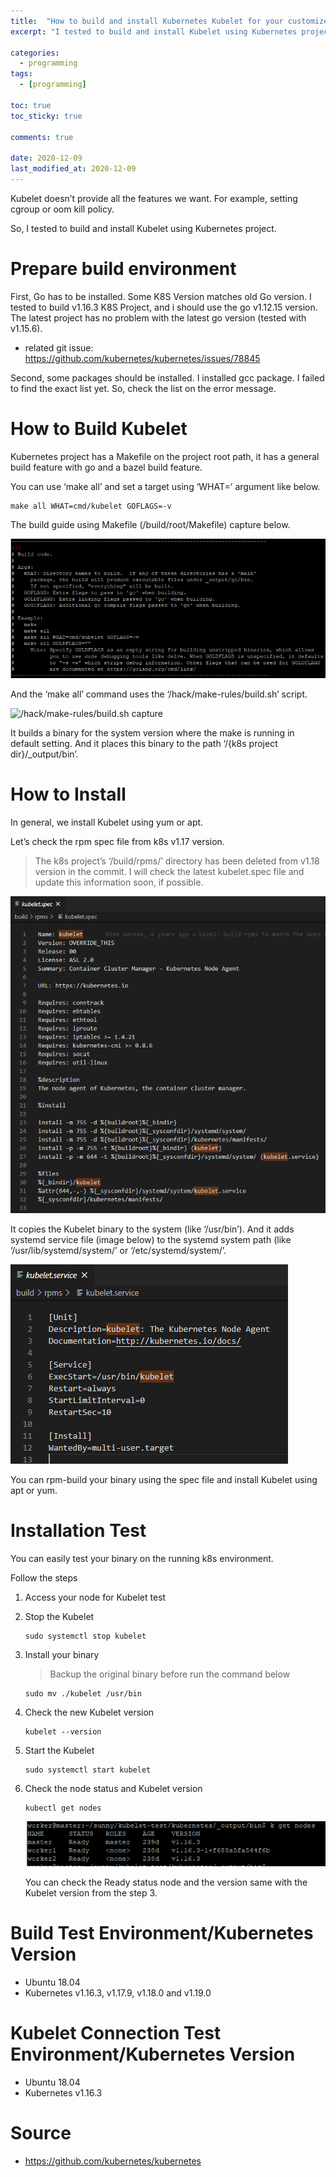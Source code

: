 ```yaml
---
title:  "How to build and install Kubernetes Kubelet for your customized Kubelet"
excerpt: "I tested to build and install Kubelet using Kubernetes project."

categories:
  - programming
tags:
  - [programming]

toc: true
toc_sticky: true

comments: true
 
date: 2020-12-09
last_modified_at: 2020-12-09
---
```

Kubelet doesn’t provide all the features we want. For example, setting cgroup or oom kill policy.

So, I tested to build and install Kubelet using Kubernetes project.

# Prepare build environment
First, Go has to be installed. Some K8S Version matches old Go version. I tested to build v1.16.3 K8S Project, and i should use the go v1.12.15 version. The latest project has no problem with the latest go version (tested with v1.15.6).
- related git issue: https://github.com/kubernetes/kubernetes/issues/78845

Second, some packages should be installed. I installed gcc package. I failed to find the exact list yet. So, check the list on the error message.

# How to Build Kubelet
Kubernetes project has a Makefile on the project root path, it has a general build feature with go and a bazel build feature.

You can use ‘make all’ and set a target using ‘WHAT=’ argument like below.

```
make all WHAT=cmd/kubelet GOFLAGS=-v
```

The build guide using Makefile (/build/root/Makefile) capture below.

![make build guide capture](/assets/img/kubernetes/2020-12-19-00-28-31.png)

And the ‘make all’ command uses the ‘/hack/make-rules/build.sh’ script.

![/hack/make-rules/build.sh capture
](/assets/img/kubernetes/2020-12-19-00-32-00.png)

It builds a binary for the system version where the make is running in default setting. And it places this binary to the path ‘/{k8s project dir}/_output/bin’.

# How to Install
In general, we install Kubelet using yum or apt.

Let’s check the rpm spec file from k8s v1.17 version.

> The k8s project’s ‘/build/rpms/’ directory has been deleted from v1.18 version in the commit. I will check the latest kubelet.spec file and update this information soon, if possible.

![kubelet rpm spec file](/assets/img/kubernetes/2020-12-19-00-34-08.png)

It copies the Kubelet binary to the system (like ‘/usr/bin’). And it adds systemd service file (image below) to the systemd system path (like ‘/usr/lib/systemd/system/’ or ‘/etc/systemd/system/’.

![kubelet systemd service file](/assets/img/kubernetes/2020-12-19-00-34-54.png)

You can rpm-build your binary using the spec file and install Kubelet using apt or yum.

# Installation Test
You can easily test your binary on the running k8s environment.

Follow the steps

1. Access your node for Kubelet test
2. Stop the Kubelet
    ```
    sudo systemctl stop kubelet
    ```
3. Install your binary
    > Backup the original binary before run the command below
    ```
    sudo mv ./kubelet /usr/bin
    ```
4. Check the new Kubelet version
    ```
    kubelet --version
    ```
5. Start the Kubelet
    ```
    sudo systemctl start kubelet
    ```
6. Check the node status and Kubelet version
    ```
    kubectl get nodes
    ```
    ![nodes info with the new installed kubelet](/assets/img/kubernetes/2020-12-19-00-40-00.png)

    You can check the Ready status node and the version same with the Kubelet version from the step 3.

# Build Test Environment/Kubernetes Version
- Ubuntu 18.04
- Kubernetes v1.16.3, v1.17.9, v1.18.0 and v1.19.0

# Kubelet Connection Test Environment/Kubernetes Version
- Ubuntu 18.04
- Kubernetes v1.16.3

# Source
- https://github.com/kubernetes/kubernetes